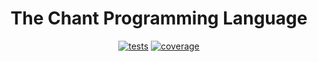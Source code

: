 <div style="text-align: center"> 

  # The Chant Programming Language

  [![tests](https://github.com/unic0rn9k/chant/actions/workflows/rust.yml/badge.svg)](https://github.com/unic0rn9k/chant/actions/workflows/rust.yml)
  [![coverage](https://coveralls.io/repos/github/unic0rn9k/chant/badge.svg?branch=master)](https://coveralls.io/github/unic0rn9k/chant?branch=master)
 
</div>